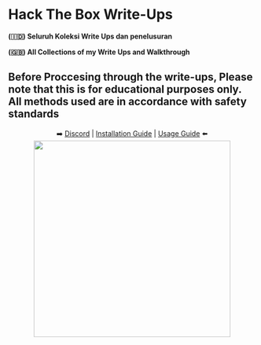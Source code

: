 # Hack The Box Write-Ups

**(🇮🇩) Seluruh Koleksi Write Ups dan penelusuran**

**(🇬🇧) All Collections of my Write Ups and Walkthrough**

## Before Proccesing through the write-ups, Please note that this is for educational purposes only. All methods used are in accordance with safety standards

<p align="center">
➡️
<a href="http://discord.skerritt.blog">Discord</a> |
 <a href="https://github.com/RustScan/RustScan/wiki/Installation-Guide">Installation Guide</a> |
 <a href="https://github.com/RustScan/RustScan#-usage">Usage Guide</a>
 ⬅️
<br>
<img src="pictures/rustscan.png" height=400px width=400px>
</p>
